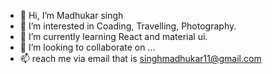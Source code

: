 - 👋 Hi, I’m Madhukar singh
- 👀 I’m interested in Coading, Travelling, Photography.
- 🌱 I’m currently learning React and material ui.
- 💞️ I’m looking to collaborate on ...
- 📫 reach me via email that is singhmadhukar11@gmail.com

<!---
singhmadhukar11/singhmadhukar11 is a ✨ special ✨ repository because its `README.md` (this file) appears on your GitHub profile.
You can click the Preview link to take a look at your changes.
--->
